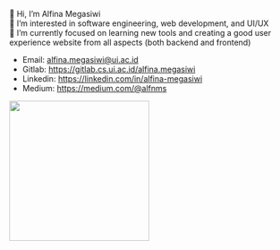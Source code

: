 👋 Hi, I’m Alfina Megasiwi <br>
👀 I’m interested in software engineering, web development, and UI/UX <br>
🌱 I’m currently focused on learning new tools and creating a good user experience website from all aspects (both backend and frontend) <br>
- Email: alfina.megasiwi@ui.ac.id <br>
- Gitlab: https://gitlab.cs.ui.ac.id/alfina.megasiwi <br>
- Linkedin: https://linkedin.com/in/alfina-megasiwi <br>
- Medium: https://medium.com/@alfnms <br>

<img src="https://media.giphy.com/media/JWvlA6ZAY4XHMEzAby/giphy.gif" width="250" height="250"/>

<!---
alfina-megasiwi/alfina-megasiwi is a ✨ special ✨ repository because its `README.md` (this file) appears on your GitHub profile.
You can click the Preview link to take a look at your changes.
--->
